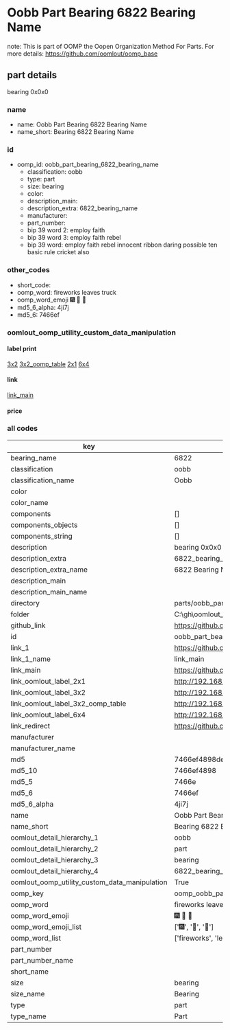 # Oobb Part Bearing 6822 Bearing Name  

note: This is part of OOMP the Oopen Organization Method For Parts. For more details: https://github.com/oomlout/oomp_base

##  part details
  



bearing 0x0x0



### name
* name: Oobb Part Bearing 6822 Bearing Name
* name_short: Bearing 6822 Bearing Name
### id
* oomp_id: oobb_part_bearing_6822_bearing_name
  * classification: oobb
  * type: part
  * size: bearing
  * color: 
  * description_main: 
  * description_extra: 6822_bearing_name
  * manufacturer: 
  * part_number: 
  * bip 39 word 2: employ faith
  * bip 39 word 3: employ faith rebel
  * bip 39 word: employ faith rebel innocent ribbon daring possible ten basic rule cricket also

### other_codes
* short_code: 
* oomp_word: fireworks leaves truck
* oomp_word_emoji :fireworks: :leaves: :truck:
* md5_6_alpha: 4ji7j
* md5_6: 7466ef






### oomlout_oomp_utility_custom_data_manipulation
#### label print
[3x2](http://192.168.1.245:1112/?label=oomp%204ji7j)
[3x2_oomp_table](http://192.168.1.108:1112/?label=oomp%204ji7j)
[2x1](http://192.168.1.242:1112/?label=oomp%204ji7j)
[6x4](http://192.168.1.55:1112/?label=oomp%204ji7j)    

#### link

[link_main](https://github.com/oomlout/oomlout_oobb_version_4_generated_parts/tree/main/navigation_oomp/oobb/part/bearing//6822_bearing_name/part)                              

#### price







### all codes 
| key | value |  
| --- | --- |  
| bearing_name | 6822 |  
| classification | oobb |  
| classification_name | Oobb |  
| color |  |  
| color_name |  |  
| components | [] |  
| components_objects | [] |  
| components_string | [] |  
| description | bearing 0x0x0 |  
| description_extra | 6822_bearing_name |  
| description_extra_name | 6822 Bearing Name |  
| description_main |  |  
| description_main_name |  |  
| directory | parts/oobb_part_bearing_6822_bearing_name |  
| folder | C:\gh\oomlout_oobb_version_4_generated_parts\parts\oobb_part_bearing_6822_bearing_name |  
| github_link | https://github.com/oomlout/oomlout_oomp_part_src/tree/main/parts/oobb_part_bearing_6822_bearing_name |  
| id | oobb_part_bearing_6822_bearing_name |  
| link_1 | https://github.com/oomlout/oomlout_oobb_version_4_generated_parts/tree/main/navigation_oomp/oobb/part/bearing//6822_bearing_name/part |  
| link_1_name | link_main |  
| link_main | https://github.com/oomlout/oomlout_oobb_version_4_generated_parts/tree/main/navigation_oomp/oobb/part/bearing//6822_bearing_name/part |  
| link_oomlout_label_2x1 | http://192.168.1.242:1112/?label=oomp%204ji7j |  
| link_oomlout_label_3x2 | http://192.168.1.245:1112/?label=oomp%204ji7j |  
| link_oomlout_label_3x2_oomp_table | http://192.168.1.108:1112/?label=oomp%204ji7j |  
| link_oomlout_label_6x4 | http://192.168.1.55:1112/?label=oomp%204ji7j |  
| link_redirect | https://github.com/oomlout/oomlout_oobb_version_4_generated_parts/tree/main/parts/hardware_bearing_6822 |  
| manufacturer |  |  
| manufacturer_name |  |  
| md5 | 7466ef4898def510de5c874966548247 |  
| md5_10 | 7466ef4898 |  
| md5_5 | 7466e |  
| md5_6 | 7466ef |  
| md5_6_alpha | 4ji7j |  
| name | Oobb Part Bearing 6822 Bearing Name |  
| name_short | Bearing 6822 Bearing Name |  
| oomlout_detail_hierarchy_1 | oobb |  
| oomlout_detail_hierarchy_2 | part |  
| oomlout_detail_hierarchy_3 | bearing |  
| oomlout_detail_hierarchy_4 | 6822_bearing_name |  
| oomlout_oomp_utility_custom_data_manipulation | True |  
| oomp_key | oomp_oobb_part_bearing_6822_bearing_name |  
| oomp_word | fireworks leaves truck |  
| oomp_word_emoji | :fireworks: :leaves: :truck: |  
| oomp_word_emoji_list | [':fireworks:', ':leaves:', ':truck:'] |  
| oomp_word_list | ['fireworks', 'leaves', 'truck'] |  
| part_number |  |  
| part_number_name |  |  
| short_name |  |  
| size | bearing |  
| size_name | Bearing |  
| type | part |  
| type_name | Part |  
